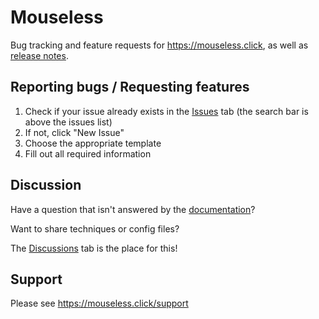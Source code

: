# Mouseless

Bug tracking and feature requests for <https://mouseless.click>, as well as [release notes](https://github.com/croian/mouseless/releases).

## Reporting bugs / Requesting features

1. Check if your issue already exists in the [Issues](https://github.com/croian/mouseless/issues) tab (the search bar is above the issues list) 
2. If not, click "New Issue"
3. Choose the appropriate template
4. Fill out all required information

## Discussion

Have a question that isn't answered by the [documentation](https://mouseless.click/docs/)?

Want to share techniques or config files?

The [Discussions](https://github.com/croian/mouseless-issues/discussions) tab is the place for this!

## Support

Please see https://mouseless.click/support
